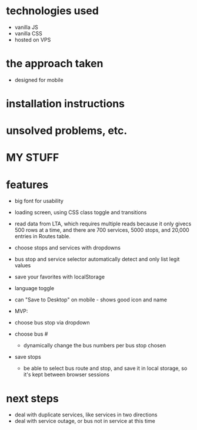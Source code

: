 # technologies used

-   vanilla JS
-   vanilla CSS
-   hosted on VPS

# the approach taken

-   designed for mobile

# installation instructions

# unsolved problems, etc.

# MY STUFF

# features

-   big font for usability
-   loading screen, using CSS class toggle and transitions
-   read data from LTA, which requires multiple reads because it only givecs 500 rows at a time, and there are 700 services, 5000 stops, and 20,000 entries in Routes table.
-   choose stops and services with dropdowns
-   bus stop and service selector automatically detect and only list legit values
-   save your favorites with localStorage
-   language toggle
-   can "Save to Desktop" on mobile - shows good icon and name

-   MVP:
-   choose bus stop via dropdown
-   choose bus #
    -   dynamically change the bus numbers per bus stop chosen
-   save stops
    -   be able to select bus route and stop, and save it in local storage, so it's kept between browser sessions

# next steps

-   deal with duplicate services, like services in two directions
-   deal with service outage, or bus not in service at this time
